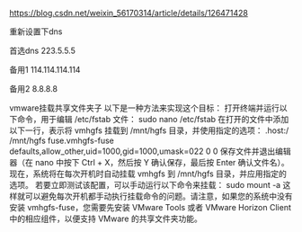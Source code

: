 https://blog.csdn.net/weixin_56170314/article/details/126471428

重新设置下dns

首选dns 223.5.5.5

备用1 114.114.114.114

备用2 8.8.8.8



vmware挂载共享文件夹子
以下是一种方法来实现这个目标：
打开终端并运行以下命令，用于编辑 /etc/fstab 文件：
sudo nano /etc/fstab
在打开的文件中添加以下一行，表示将 vmhgfs 挂载到 /mnt/hgfs 目录，并使用指定的选项：
.host:/   /mnt/hgfs   fuse.vmhgfs-fuse   defaults,allow_other,uid=1000,gid=1000,umask=022   0   0
保存文件并退出编辑器（在 nano 中按下 Ctrl + X，然后按 Y 确认保存，最后按 Enter 确认文件名）。
现在，系统将在每次开机时自动挂载 vmhgfs 到 /mnt/hgfs 目录，并应用指定的选项。
若要立即测试该配置，可以手动运行以下命令来挂载：
sudo mount -a
这样就可以避免每次开机都手动执行挂载命令的问题。请注意，如果您的系统中没有安装 vmhgfs-fuse，您需要先安装 VMware Tools 或者 VMware Horizon Client 中的相应组件，以便支持 VMware 的共享文件夹功能。